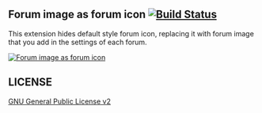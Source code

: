 ## Forum image as forum icon [![Build Status](https://travis-ci.org/vinny/forum-image-as-forum-icon.svg?branch=master)](https://travis-ci.org/vinny/forum-image-as-forum-icon)

This extension hides default style forum icon, replacing it with forum image that you add in the settings of each forum. 

[![Forum image as forum icon](http://i.imgur.com/0S7LrPc.png)](http://i.imgur.com/0S7LrPcb.png)


## LICENSE

[GNU General Public License v2](http://opensource.org/licenses/gpl-2.0.php)
